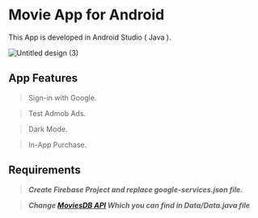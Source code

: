 # Movie App for Android
This App is developed in Android Studio ( Java ). 

![Untitled design (3)](https://user-images.githubusercontent.com/48551992/130317290-27a4754a-56ab-4d12-84b0-449e9c40bdb0.gif)

## App Features

> Sign-in with Google.

> Test Admob Ads.

> Dark Mode.

> In-App Purchase.

## Requirements 

> ***Create Firebase Project and replace google-services.json file.***

> ***Change [MoviesDB API](https://developers.themoviedb.org/3)  Which you can find in Data/Data.java file***
